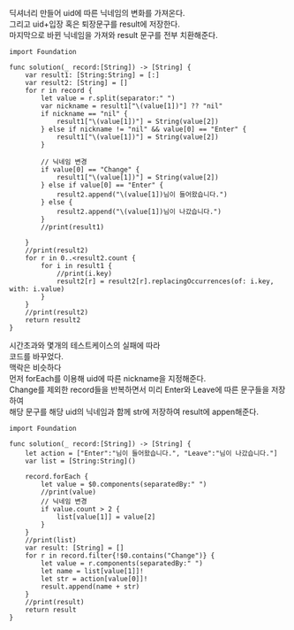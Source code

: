 딕셔너리 만들어 uid에 따른 닉네임의 변화를 가져온다.   
그리고 uid+입장 혹은 퇴장문구를 result에 저장한다.   
마지막으로 바뀐 닉네임을 가져와 result 문구를 전부 치환해준다.   
```
import Foundation

func solution(_ record:[String]) -> [String] {
    var result1: [String:String] = [:]
    var result2: [String] = []
    for r in record {
        let value = r.split(separator:" ")
        var nickname = result1["\(value[1])"] ?? "nil"
        if nickname == "nil" {
            result1["\(value[1])"] = String(value[2])
        } else if nickname != "nil" && value[0] == "Enter" {
            result1["\(value[1])"] = String(value[2])
        }
        
        // 닉네임 변경
        if value[0] == "Change" {
            result1["\(value[1])"] = String(value[2])
        } else if value[0] == "Enter" {
            result2.append("\(value[1])님이 들어왔습니다.")
        } else {
            result2.append("\(value[1])님이 나갔습니다.")
        }
        //print(result1)
        
    }
    //print(result2)
    for r in 0..<result2.count {
        for i in result1 {
            //print(i.key)
            result2[r] = result2[r].replacingOccurrences(of: i.key, with: i.value)
        }
    }
    //print(result2)
    return result2
}
```
시간초과와 몇개의 테스트케이스의 실패에 따라   
코드를 바꾸었다.   
맥락은 비슷하다   
먼저 forEach를 이용해 uid에 따른 nickname을 지정해준다.   
Change를 제외한 record들을 반복하면서 미리 Enter와 Leave에 따른 문구들을 저장하여   
해당 문구를 해당 uid의 닉네임과 함께 str에 저장하여 result에 appen해준다.   

```
import Foundation

func solution(_ record:[String]) -> [String] {
    let action = ["Enter":"님이 들어왔습니다.", "Leave":"님이 나갔습니다."]
    var list = [String:String]()
    
    record.forEach {
        let value = $0.components(separatedBy:" ")
        //print(value)
        // 닉네임 변경
        if value.count > 2 {
            list[value[1]] = value[2]
        }
    }
    //print(list)
    var result: [String] = []
    for r in record.filter{!$0.contains("Change")} {
        let value = r.components(separatedBy:" ")
        let name = list[value[1]]!
        let str = action[value[0]]!
        result.append(name + str)
    }
    //print(result)
    return result
}
```
